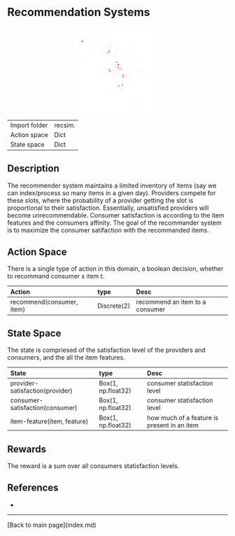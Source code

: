 <p style="font-size:25px;text-align:left"><b>Recommendation Systems</b></p>

<div style="width:100%;text-align:center;">
  <a href="images/recsys_loop.gif">
    <img src="images/recsys_loop.gif" height="190" width="190" />
  </a>
</div>

|       |      |
|:------------------|:------------|
| Import folder     | recsim.     |
| Action space      | Dict        |
| State space       | Dict        |


## Description
The recommender system maintains a limited inventory of items (say we can index/process so many items in a given day).
Providers compete for these slots, where the probability of a provider getting the slot is proportional to their satisfaction. 
Essentially, unsatisfied providers will become unrecommendable. Consumer satisfaction is according to the item features and the consumers affinity.
The goal of the recommander system is to maximize the consumer satifaction with the recommanded items.

## Action Space

There is a single type of action in this domain, a boolean decision, whether to recommand consumer *s* item *t*.

| Action               | type             |  Desc                          |
|:---------------------|:-----------------|:-------------------------------|
|  recommend(consumer, item)      | Discrete(2)  |  recommend an item to a consumer |


## State Space

The state is compriesed of the satisfaction level of the providers and consumers, and the all the item features.

| State                      | type              |  Desc                                   |
|:---------------------------|:------------------|:----------------------------------------|
|   provider-satisfaction(provider)     |  Box(1, np.float32)   |  consumer statisfaction level                 |
|   consumer-satisfaction(consumer)     |  Box(1, np.float32)   |  consumer statisfaction level                 |
|   item-feature(item, feature)         |  Box(1, np.float32)   |  how much of a feature is present in an item  |



## Rewards

The reward is a sum over all consumers statisfaction levels.

## References
- 

<hr>
[Back to main page](index.md)
